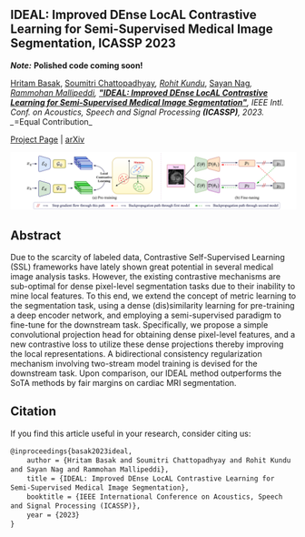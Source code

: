 ## IDEAL: Improved DEnse LocAL Contrastive Learning for Semi-Supervised Medical Image Segmentation, ICASSP 2023

***Note:*** **Polished code coming soon!**

[Hritam Basak](https://hritam-98.github.io/), [Soumitri Chattopadhyay](https://soumitri2001.github.io/)*, [Rohit Kundu](https://rohit-kundu.github.io/)*, [Sayan Nag](https://sayannag.github.io/)*, [Rammohan Mallipeddi](https://ecis.knu.ac.kr/), [**"IDEAL: Improved DEnse LocAL Contrastive Learning for Semi-Supervised Medical Image Segmentation"**](https://arxiv.org/abs/2210.15075), _IEEE Intl. Conf. on Acoustics, Speech and Signal Processing_ **(ICASSP)**, 2023.  
_*=Equal Contribution_

[Project Page](https://rohit-kundu.github.io/IDEAL-ICASSP23/) | [arXiv](https://arxiv.org/abs/2210.15075)

![Overview of IDEAL](./assets/mainfig_landscape-1.png "IDEAL at a glance")

## Abstract
Due to the scarcity of labeled data, Contrastive Self-Supervised Learning (SSL) frameworks have lately shown great potential in several medical image analysis tasks. However, the existing contrastive mechanisms are sub-optimal for dense pixel-level segmentation tasks due to their inability to mine local features. To this end, we extend the concept of metric learning to the segmentation task, using a dense (dis)similarity learning for pre-training a deep encoder network, and employing a semi-supervised paradigm to fine-tune for the downstream task. Specifically, we propose a simple convolutional projection head for obtaining dense pixel-level features, and a new contrastive loss to utilize these dense projections thereby improving the local representations. A bidirectional consistency regularization mechanism involving two-stream model training is devised for the downstream task. Upon comparison, our IDEAL method outperforms the SoTA methods by fair margins on cardiac MRI segmentation.

## Citation
If you find this article useful in your research, consider citing us:
```
@inproceedings{basak2023ideal,
    author = {Hritam Basak and Soumitri Chattopadhyay and Rohit Kundu and Sayan Nag and Rammohan Mallipeddi},
    title = {IDEAL: Improved DEnse LocAL Contrastive Learning for Semi-Supervised Medical Image Segmentation},
    booktitle = {IEEE International Conference on Acoustics, Speech and Signal Processing (ICASSP)},
    year = {2023}
}
```
